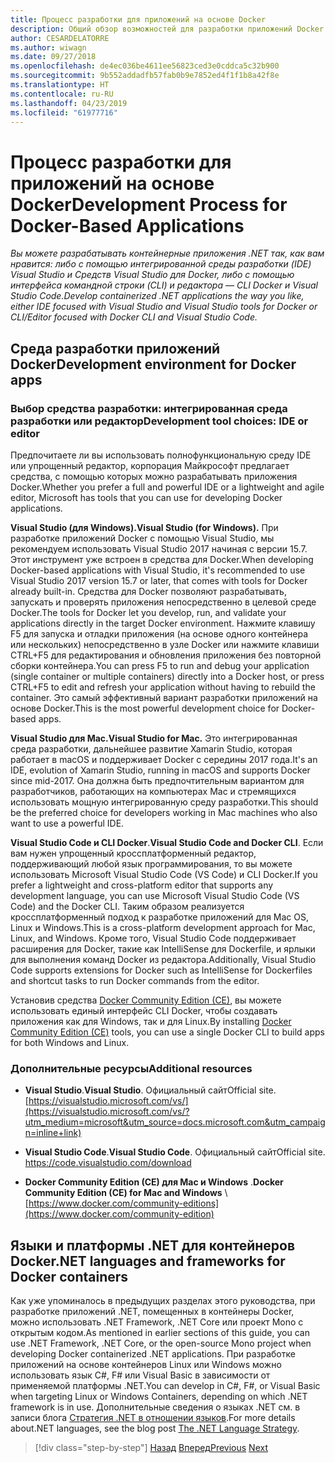 ```yaml
---
title: Процесс разработки для приложений на основе Docker
description: Общий обзор возможностей для разработки приложений Docker. Использование Visual Studio для Windows, Visual Studio для Mac и Visual Studio Code для поддержки нескольких платформ (Windows, Mac и Linux).
author: CESARDELATORRE
ms.author: wiwagn
ms.date: 09/27/2018
ms.openlocfilehash: de4ec036be4611ee56823ced3e0cddca5c32b900
ms.sourcegitcommit: 9b552addadfb57fab0b9e7852ed4f1f1b8a42f8e
ms.translationtype: HT
ms.contentlocale: ru-RU
ms.lasthandoff: 04/23/2019
ms.locfileid: "61977716"
---
```

# <a name="development-process-for-docker-based-applications"></a><span data-ttu-id="124f6-104">Процесс разработки для приложений на основе Docker</span><span class="sxs-lookup"><span data-stu-id="124f6-104">Development Process for Docker-Based Applications</span></span>

<span data-ttu-id="124f6-105">*Вы можете разрабатывать контейнерные приложения .NET так, как вам нравится: либо с помощью интегрированной среды разработки (IDE) Visual Studio и Средств Visual Studio для Docker, либо с помощью интерфейса командной строки (CLI) и редактора — CLI Docker и Visual Studio Code.*</span><span class="sxs-lookup"><span data-stu-id="124f6-105">*Develop containerized .NET applications the way you like, either IDE focused with Visual Studio and Visual Studio tools for Docker or CLI/Editor focused with Docker CLI and Visual Studio Code.*</span></span>

## <a name="development-environment-for-docker-apps"></a><span data-ttu-id="124f6-106">Среда разработки приложений Docker</span><span class="sxs-lookup"><span data-stu-id="124f6-106">Development environment for Docker apps</span></span>

### <a name="development-tool-choices-ide-or-editor"></a><span data-ttu-id="124f6-107">Выбор средства разработки: интегрированная среда разработки или редактор</span><span class="sxs-lookup"><span data-stu-id="124f6-107">Development tool choices: IDE or editor</span></span>

<span data-ttu-id="124f6-108">Предпочитаете ли вы использовать полнофункциональную среду IDE или упрощенный редактор, корпорация Майкрософт предлагает средства, с помощью которых можно разрабатывать приложения Docker.</span><span class="sxs-lookup"><span data-stu-id="124f6-108">Whether you prefer a full and powerful IDE or a lightweight and agile editor, Microsoft has tools that you can use for developing Docker applications.</span></span>

<span data-ttu-id="124f6-109">**Visual Studio (для Windows).**</span><span class="sxs-lookup"><span data-stu-id="124f6-109">**Visual Studio (for Windows).**</span></span> <span data-ttu-id="124f6-110">При разработке приложений Docker с помощью Visual Studio, мы рекомендуем использовать Visual Studio 2017 начиная с версии 15.7. Этот инструмент уже встроен в средства для Docker.</span><span class="sxs-lookup"><span data-stu-id="124f6-110">When developing Docker-based applications with Visual Studio, it's recommended to use Visual Studio 2017 version 15.7 or later, that comes with tools for Docker already built-in.</span></span> <span data-ttu-id="124f6-111">Средства для Docker позволяют разрабатывать, запускать и проверять приложения непосредственно в целевой среде Docker.</span><span class="sxs-lookup"><span data-stu-id="124f6-111">The tools for Docker let you develop, run, and validate your applications directly in the target Docker environment.</span></span> <span data-ttu-id="124f6-112">Нажмите клавишу F5 для запуска и отладки приложения (на основе одного контейнера или нескольких) непосредственно в узле Docker или нажмите клавиши CTRL+F5 для редактирования и обновления приложения без повторной сборки контейнера.</span><span class="sxs-lookup"><span data-stu-id="124f6-112">You can press F5 to run and debug your application (single container or multiple containers) directly into a Docker host, or press CTRL+F5 to edit and refresh your application without having to rebuild the container.</span></span> <span data-ttu-id="124f6-113">Это самый эффективный вариант разработки приложений на основе Docker.</span><span class="sxs-lookup"><span data-stu-id="124f6-113">This is the most powerful development choice for Docker-based apps.</span></span>

<span data-ttu-id="124f6-114">**Visual Studio для Mac.**</span><span class="sxs-lookup"><span data-stu-id="124f6-114">**Visual Studio for Mac.**</span></span> <span data-ttu-id="124f6-115">Это интегрированная среда разработки, дальнейшее развитие Xamarin Studio, которая работает в macOS и поддерживает Docker с середины 2017 года.</span><span class="sxs-lookup"><span data-stu-id="124f6-115">It's an IDE, evolution of Xamarin Studio, running in macOS and supports Docker since mid-2017.</span></span> <span data-ttu-id="124f6-116">Она должна быть предпочтительным вариантом для разработчиков, работающих на компьютерах Mac и стремящихся использовать мощную интегрированную среду разработки.</span><span class="sxs-lookup"><span data-stu-id="124f6-116">This should be the preferred choice for developers working in Mac machines who also want to use a powerful IDE.</span></span>

<span data-ttu-id="124f6-117">**Visual Studio Code и CLI Docker**.</span><span class="sxs-lookup"><span data-stu-id="124f6-117">**Visual Studio Code and Docker CLI**.</span></span> <span data-ttu-id="124f6-118">Если вам нужен упрощенный кроссплатформенный редактор, поддерживающий любой язык программирования, то вы можете использовать Microsoft Visual Studio Code (VS Code) и CLI Docker.</span><span class="sxs-lookup"><span data-stu-id="124f6-118">If you prefer a lightweight and cross-platform editor that supports any development language, you can use Microsoft Visual Studio Code (VS Code) and the Docker CLI.</span></span> <span data-ttu-id="124f6-119">Таким образом реализуется кроссплатформенный подход к разработке приложений для Mac OS, Linux и Windows.</span><span class="sxs-lookup"><span data-stu-id="124f6-119">This is a cross-platform development approach for Mac, Linux, and Windows.</span></span> <span data-ttu-id="124f6-120">Кроме того, Visual Studio Code поддерживает расширения для Docker, такие как IntelliSense для Dockerfile, и ярлыки для выполнения команд Docker из редактора.</span><span class="sxs-lookup"><span data-stu-id="124f6-120">Additionally, Visual Studio Code supports extensions for Docker such as IntelliSense for Dockerfiles and shortcut tasks to run Docker commands from the editor.</span></span>

<span data-ttu-id="124f6-121">Установив средства [Docker Community Edition (CE)](https://www.docker.com/community-edition), вы можете использовать единый интерфейс CLI Docker, чтобы создавать приложения как для Windows, так и для Linux.</span><span class="sxs-lookup"><span data-stu-id="124f6-121">By installing [Docker Community Edition (CE)](https://www.docker.com/community-edition) tools, you can use a single Docker CLI to build apps for both Windows and Linux.</span></span>

### <a name="additional-resources"></a><span data-ttu-id="124f6-122">Дополнительные ресурсы</span><span class="sxs-lookup"><span data-stu-id="124f6-122">Additional resources</span></span>

- <span data-ttu-id="124f6-123">**Visual Studio**.</span><span class="sxs-lookup"><span data-stu-id="124f6-123">**Visual Studio**.</span></span> <span data-ttu-id="124f6-124">Официальный сайт</span><span class="sxs-lookup"><span data-stu-id="124f6-124">Official site.</span></span> \
  [https://visualstudio.microsoft.com/vs/](https://visualstudio.microsoft.com/vs/?utm_medium=microsoft&utm_source=docs.microsoft.com&utm_campaign=inline+link)

- <span data-ttu-id="124f6-125">**Visual Studio Code**.</span><span class="sxs-lookup"><span data-stu-id="124f6-125">**Visual Studio Code**.</span></span> <span data-ttu-id="124f6-126">Официальный сайт</span><span class="sxs-lookup"><span data-stu-id="124f6-126">Official site.</span></span> \
  <https://code.visualstudio.com/download>

- <span data-ttu-id="124f6-127">**Docker Community Edition (CE) для Mac и Windows** \.</span><span class="sxs-lookup"><span data-stu-id="124f6-127">**Docker Community Edition (CE) for Mac and Windows** \\</span></span>
  [https://www.docker.com/community-editions](https://www.docker.com/community-edition)

## <a name="net-languages-and-frameworks-for-docker-containers"></a><span data-ttu-id="124f6-128">Языки и платформы .NET для контейнеров Docker</span><span class="sxs-lookup"><span data-stu-id="124f6-128">.NET languages and frameworks for Docker containers</span></span>

<span data-ttu-id="124f6-129">Как уже упоминалось в предыдущих разделах этого руководства, при разработке приложений .NET, помещенных в контейнеры Docker, можно использовать .NET Framework, .NET Core или проект Mono с открытым кодом.</span><span class="sxs-lookup"><span data-stu-id="124f6-129">As mentioned in earlier sections of this guide, you can use .NET Framework, .NET Core, or the open-source Mono project when developing Docker containerized .NET applications.</span></span> <span data-ttu-id="124f6-130">При разработке приложений на основе контейнеров Linux или Windows можно использовать язык C\#, F\# или Visual Basic в зависимости от применяемой платформы .NET.</span><span class="sxs-lookup"><span data-stu-id="124f6-130">You can develop in C\#, F\#, or Visual Basic when targeting Linux or Windows Containers, depending on which .NET framework is in use.</span></span> <span data-ttu-id="124f6-131">Дополнительные сведения о языках .NET см. в записи блога [Стратегия .NET в отношении языков](https://devblogs.microsoft.com/dotnet/the-net-language-strategy/).</span><span class="sxs-lookup"><span data-stu-id="124f6-131">For more details about.NET languages, see the blog post [The .NET Language Strategy](https://devblogs.microsoft.com/dotnet/the-net-language-strategy/).</span></span>

>[!div class="step-by-step"]
><span data-ttu-id="124f6-132">[Назад](../architect-microservice-container-applications/using-azure-service-fabric.md)
>[Вперед](docker-app-development-workflow.md)</span><span class="sxs-lookup"><span data-stu-id="124f6-132">[Previous](../architect-microservice-container-applications/using-azure-service-fabric.md)
[Next](docker-app-development-workflow.md)</span></span>
